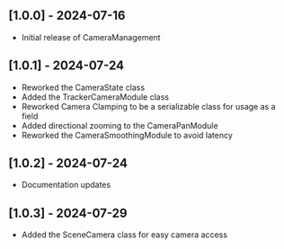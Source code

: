 ﻿## [1.0.0] - 2024-07-16
- Initial release of CameraManagement
## [1.0.1] - 2024-07-24
- Reworked the CameraState class
- Added the TrackerCameraModule class
- Reworked Camera Clamping to be a serializable class for usage as a field
- Added directional zooming to the CameraPanModule
- Reworked the CameraSmoothingModule to avoid latency
## [1.0.2] - 2024-07-24
- Documentation updates
## [1.0.3] - 2024-07-29
- Added the SceneCamera class for easy camera access

